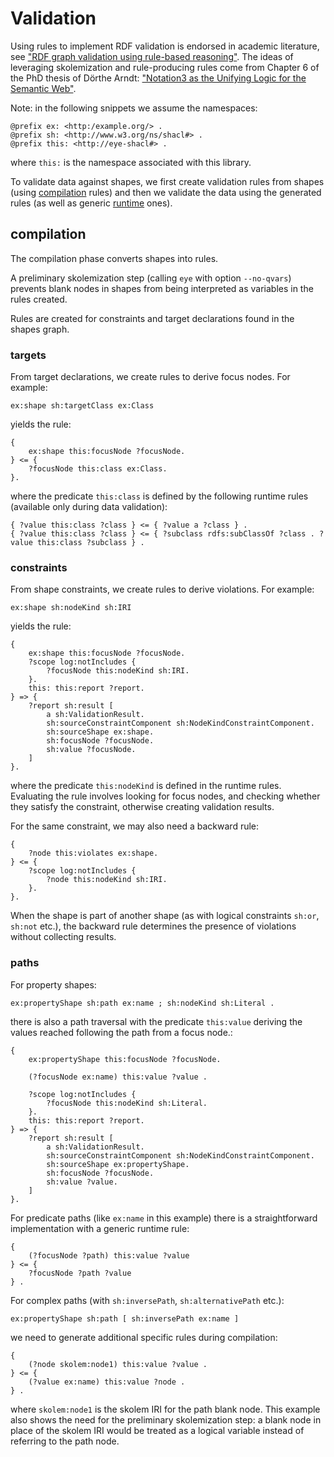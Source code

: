 # Validation
Using rules to implement RDF validation is endorsed in academic literature, see ["RDF graph validation using rule-based reasoning"](https://www.researchgate.net/publication/347222046_RDF_graph_validation_using_rule-based_reasoning).
The ideas of leveraging skolemization and rule-producing rules come from Chapter 6 of the PhD thesis of Dörthe Arndt: ["Notation3 as the Unifying Logic for the Semantic Web"](https://biblio.ugent.be/publication/8634507).

Note: in the following snippets we assume the namespaces:

```turtle
@prefix ex: <http:/example.org/> .
@prefix sh: <http://www.w3.org/ns/shacl#> .
@prefix this: <http://eye-shacl#> .
```
where `this:` is the namespace associated with this library.

To validate data against shapes, we first create validation rules from shapes (using [compilation](./rules//compile/) rules) and then we validate the data using the generated rules (as well as generic [runtime](./rules/validate/) ones).

## compilation

The compilation phase converts shapes into rules.

A preliminary skolemization step (calling `eye` with option `--no-qvars`) prevents blank nodes in shapes from being interpreted as variables in the rules created.

Rules are created for constraints and target declarations found in the shapes graph.

### targets
From target declarations, we create rules to derive focus nodes. For example:
```turtle
ex:shape sh:targetClass ex:Class
``` 
yields the rule:

```
{ 
    ex:shape this:focusNode ?focusNode.
} <= {
    ?focusNode this:class ex:Class.
}.
```
where the predicate `this:class` is defined by the following runtime rules (available only during data validation):

```
{ ?value this:class ?class } <= { ?value a ?class } .
{ ?value this:class ?class } <= { ?subclass rdfs:subClassOf ?class . ?value this:class ?subclass } .
```

### constraints

From shape constraints, we create rules to derive violations. For example:

```turtle
ex:shape sh:nodeKind sh:IRI 
```
yields the rule:

```
{
    ex:shape this:focusNode ?focusNode.
    ?scope log:notIncludes {
        ?focusNode this:nodeKind sh:IRI.
    }.
    this: this:report ?report.
} => {
    ?report sh:result [
        a sh:ValidationResult.
        sh:sourceConstraintComponent sh:NodeKindConstraintComponent.
        sh:sourceShape ex:shape.
        sh:focusNode ?focusNode.
        sh:value ?focusNode.
    ]
}.
```
where the predicate `this:nodeKind` is defined in the runtime rules.
Evaluating the rule involves looking for focus nodes,
and checking whether they satisfy the constraint, otherwise creating validation results.

For the same constraint, we may also need a backward rule:

```turtle
{
    ?node this:violates ex:shape.
} <= {
    ?scope log:notIncludes {
        ?node this:nodeKind sh:IRI.
    }.
}.
```

When the shape is part of another shape (as with logical constraints `sh:or`, `sh:not` etc.), the backward rule determines the presence of violations without collecting results.

### paths
For property shapes:
```turtle
ex:propertyShape sh:path ex:name ; sh:nodeKind sh:Literal .
```
there is also a path traversal with the predicate `this:value` 
deriving the values reached following the path from a focus node.:
```turtle
{
    ex:propertyShape this:focusNode ?focusNode.

    (?focusNode ex:name) this:value ?value .

    ?scope log:notIncludes {
        ?focusNode this:nodeKind sh:Literal.
    }.
    this: this:report ?report.
} => {
    ?report sh:result [
        a sh:ValidationResult.
        sh:sourceConstraintComponent sh:NodeKindConstraintComponent.
        sh:sourceShape ex:propertyShape.
        sh:focusNode ?focusNode.
        sh:value ?value.
    ]
}.
```
For predicate paths (like `ex:name` in this example)
there is a straightforward implementation with a generic runtime rule:

```turtle
{ 
    (?focusNode ?path) this:value ?value 
} <= { 
    ?focusNode ?path ?value
} .
```


For complex paths (with `sh:inversePath`, `sh:alternativePath` etc.):

```turtle
ex:propertyShape sh:path [ sh:inversePath ex:name ]
```
we need to generate
additional specific rules during compilation:
```turtle
{
    (?node skolem:node1) this:value ?value .
} <= {
    (?value ex:name) this:value ?node .
} .
```

where `skolem:node1` is the skolem IRI for the path blank node. This example also shows the need for the preliminary skolemization step: a blank node in place of
the skolem IRI would be treated as a
logical variable instead of referring to the path node.
